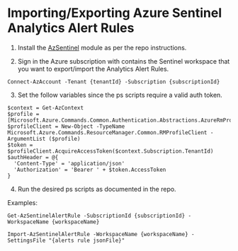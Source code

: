 # Importing/Exporting Azure Sentinel Analytics Alert Rules

1.	Install the [AzSentinel](https://github.com/wortell/AZSentinel) module as per the repo instructions.

2.	Sign in the Azure subscription with contains the Sentinel workspace that you want to export/import the Analytics Alert Rules.
```
Connect-AzAccount -Tenant {tenantId} -Subscription {subscriptionId}
```

3.	Set the follow variables since the ps scripts require a valid auth token.
```
$context = Get-AzContext
$profile = [Microsoft.Azure.Commands.Common.Authentication.Abstractions.AzureRmProfileProvider]::Instance.Profile
$profileClient = New-Object -TypeName Microsoft.Azure.Commands.ResourceManager.Common.RMProfileClient -ArgumentList ($profile)
$token = $profileClient.AcquireAccessToken($context.Subscription.TenantId)
$authHeader = @{
  'Content-Type' = 'application/json'
  'Authorization' = 'Bearer ' + $token.AccessToken 
} 
```

4.	Run the desired ps scripts as documented in the repo.

Examples: 
```
Get-AzSentinelAlertRule -SubscriptionId {subscriptionId} -WorkspaceName {workspaceName}
```
```
Import-AzSentinelAlertRule -WorkspaceName {workspaceName} -SettingsFile "{alerts rule jsonFile}"
```
